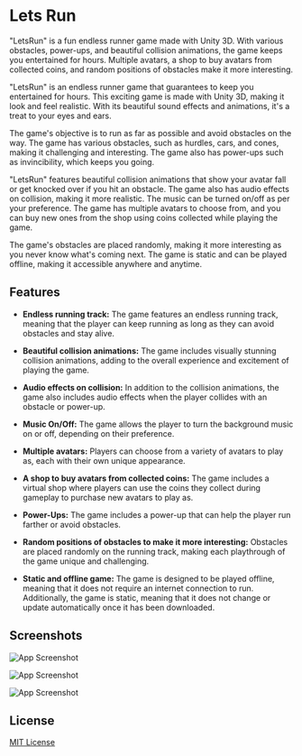 
# Lets Run

"LetsRun" is a fun endless runner game made with Unity 3D. With various obstacles, power-ups, and beautiful collision animations, the game keeps you entertained for hours. Multiple avatars, a shop to buy avatars from collected coins, and random positions of obstacles make it more interesting.

"LetsRun" is an endless runner game that guarantees to keep you entertained for hours. This exciting game is made with Unity 3D, making it look and feel realistic. With its beautiful sound effects and animations, it's a treat to your eyes and ears.

The game's objective is to run as far as possible and avoid obstacles on the way. The game has various obstacles, such as hurdles, cars, and cones, making it challenging and interesting. The game also has power-ups such as invincibility, which keeps you going.

"LetsRun" features beautiful collision animations that show your avatar fall or get knocked over if you hit an obstacle. The game also has audio effects on collision, making it more realistic. The music can be turned on/off as per your preference. The game has multiple avatars to choose from, and you can buy new ones from the shop using coins collected while playing the game.

The game's obstacles are placed randomly, making it more interesting as you never know what's coming next. The game is static and can be played offline, making it accessible anywhere and anytime.



## Features

- **Endless running track:** The game features an endless running track, meaning that the player can keep running as long as they can avoid obstacles and stay alive.

- **Beautiful collision animations:** The game includes visually stunning collision animations, adding to the overall experience and excitement of playing the game.

- **Audio effects on collision:** In addition to the collision animations, the game also includes audio effects when the player collides with an obstacle or power-up.

- **Music On/Off:** The game allows the player to turn the background music on or off, depending on their preference.

- **Multiple avatars:** Players can choose from a variety of avatars to play as, each with their own unique appearance.

- **A shop to buy avatars from collected coins:** The game includes a virtual shop where players can use the coins they collect during gameplay to purchase new avatars to play as.

- **Power-Ups:** The game includes a power-up that can help the player run farther or avoid obstacles.

- **Random positions of obstacles to make it more interesting:** Obstacles are placed randomly on the running track, making each playthrough of the game unique and challenging.

- **Static and offline game:** The game is designed to be played offline, meaning that it does not require an internet connection to run. Additionally, the game is static, meaning that it does not change or update automatically once it has been downloaded.



## Screenshots

![App Screenshot](https://tejasbadone.web.app/assets/img/portfolio/apps/letsrun/1-01.png)

![App Screenshot](https://tejasbadone.web.app/assets/img/portfolio/apps/letsrun/2-01.png)

![App Screenshot](https://tejasbadone.web.app/assets/img/portfolio/apps/letsrun/3-01.png)




## License

[MIT License](https://github.com/tejasbadone/letsrun/blob/main/LICENSE)



